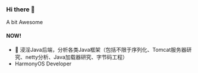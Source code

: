 ### Hi there 👋

<!--
**flowerlake/flowerlake** is a ✨ _special_ ✨ repository because its `README.md` (this file) appears on your GitHub profile.
-->
A bit Awesome

#### NOW!
- 🔭 浸淫Java后端，分析各类Java框架（包括不限于序列化、Tomcat服务器研究、netty分析、Java加载器研究、字节码工程）
- HarmonyOS Developer
